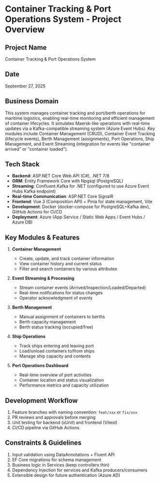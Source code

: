 # Container Tracking & Port Operations System - Project Overview

## Project Name 
Container Tracking & Port Operations System

## Date
September 27, 2025

## Business Domain
This system manages container tracking and port/berth operations for maritime logistics, enabling real-time monitoring and efficient management of container lifecycles. It simulates Maersk-like operations with real-time updates via a Kafka-compatible streaming system (Azure Event Hubs). Key modules include Container Management (CRUD), Container Event Tracking (lifecycle events), Berth Management (assignments), Port Operations, Ship Management, and Event Streaming (integration for events like "container arrived" or "container loaded").

## Tech Stack

- **Backend**: ASP.NET Core Web API (C#), .NET 7/8
- **ORM**: Entity Framework Core with Npgsql (PostgreSQL)
- **Streaming**: Confluent.Kafka for .NET (configured to use Azure Event Hubs Kafka endpoint)
- **Real-time Communication**: ASP.NET Core SignalR
- **Frontend**: Vue 3 (Composition API) + Pinia for state management, Vite
- **Development**: Docker (docker-compose for PostgreSQL+Kafka dev), GitHub Actions for CI/CD
- **Deployment**: Azure (App Service / Static Web Apps / Event Hubs / Azure DB)

## Key Modules & Features

1. **Container Management**
   - Create, update, and track container information
   - View container history and current status
   - Filter and search containers by various attributes

2. **Event Streaming & Processing**
   - Stream container events (Arrived/Inspection/Loaded/Departed)
   - Real-time notifications for status changes
   - Operator acknowledgment of events

3. **Berth Management**
   - Manual assignment of containers to berths
   - Berth capacity management
   - Berth status tracking (occupied/free)

4. **Ship Operations**
   - Track ships entering and leaving port
   - Load/unload containers to/from ships
   - Manage ship capacity and contents

5. **Port Operations Dashboard**
   - Real-time overview of port activities
   - Container location and status visualization
   - Performance metrics and capacity utilization

## Development Workflow

1. Feature branches with naming convention: `feat/xxx` or `fix/xxx`
2. PR reviews and approvals before merging
3. Unit testing for backend (xUnit) and frontend (Vitest)
4. CI/CD pipeline via GitHub Actions

## Constraints & Guidelines

1. Input validation using DataAnnotations + Fluent API
2. EF Core migrations for schema management
3. Business logic in Services (keep controllers thin)
4. Dependency Injection for services and Kafka producers/consumers
5. Extensible design for future authentication (Azure AD)